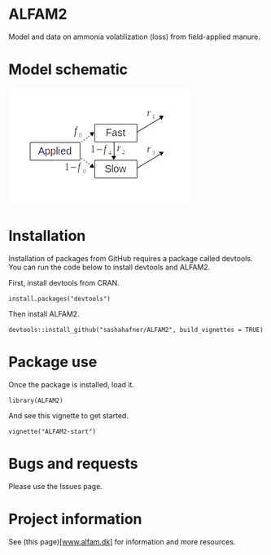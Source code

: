 # ALFAM2
Model and data on ammonia volatilization (loss) from field-applied manure.

# Model schematic
![schematic](schematic.png)

# Installation
Installation of packages from GitHub requires a package called devtools.
You can run the code below to install devtools and ALFAM2.

First, install devtools from CRAN.

```
install.packages("devtools")
```

Then install ALFAM2.

```
devtools::install_github("sashahafner/ALFAM2", build_vignettes = TRUE)
```

# Package use
Once the package is installed, load it.

```
library(ALFAM2)
```

And see this vignette to get started.

```
vignette("ALFAM2-start")
```

# Bugs and requests
Please use the Issues page.

# Project information
See (this page)[www.alfam.dk] for information and more resources.
